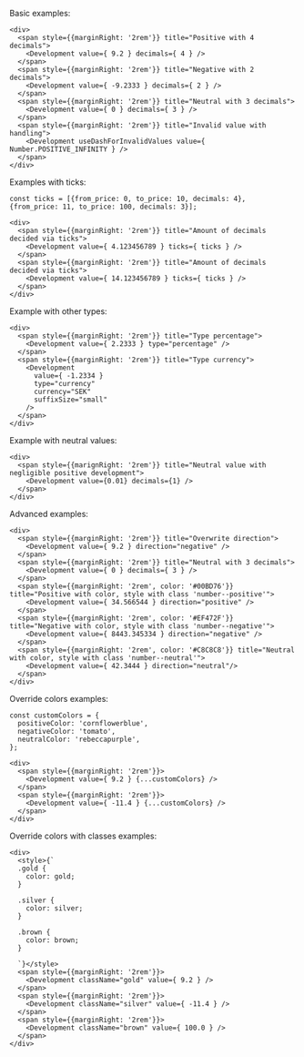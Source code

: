 Basic examples:

    <div>
      <span style={{marginRight: '2rem'}} title="Positive with 4 decimals">
        <Development value={ 9.2 } decimals={ 4 } />
      </span>
      <span style={{marginRight: '2rem'}} title="Negative with 2 decimals">
        <Development value={ -9.2333 } decimals={ 2 } />
      </span>
      <span style={{marginRight: '2rem'}} title="Neutral with 3 decimals">
        <Development value={ 0 } decimals={ 3 } />
      </span>
      <span style={{marginRight: '2rem'}} title="Invalid value with handling">
        <Development useDashForInvalidValues value={ Number.POSITIVE_INFINITY } />
      </span>
    </div>

Examples with ticks:

    const ticks = [{from_price: 0, to_price: 10, decimals: 4}, {from_price: 11, to_price: 100, decimals: 3}];

    <div>
      <span style={{marginRight: '2rem'}} title="Amount of decimals decided via ticks">
        <Development value={ 4.123456789 } ticks={ ticks } />
      </span>
      <span style={{marginRight: '2rem'}} title="Amount of decimals decided via ticks">
        <Development value={ 14.123456789 } ticks={ ticks } />
      </span>
    </div>

Example with other types:

    <div>
      <span style={{marginRight: '2rem'}} title="Type percentage">
        <Development value={ 2.2333 } type="percentage" />
      </span>
      <span style={{marginRight: '2rem'}} title="Type currency">
        <Development
          value={ -1.2334 }
          type="currency"
          currency="SEK"
          suffixSize="small"
        />
      </span>
    </div>

Example with neutral values:

    <div>
      <span style={{marignRight: '2rem'}} title="Neutral value with negligible positive development">
        <Development value={0.01} decimals={1} />
      </span>
    </div>

Advanced examples:

    <div>
      <span style={{marginRight: '2rem'}} title="Overwrite direction">
        <Development value={ 9.2 } direction="negative" />
      </span>
      <span style={{marginRight: '2rem'}} title="Neutral with 3 decimals">
        <Development value={ 0 } decimals={ 3 } />
      </span>
      <span style={{marginRight: '2rem', color: '#00BD76'}} title="Positive with color, style with class 'number--positive'">
        <Development value={ 34.566544 } direction="positive" />
      </span>
      <span style={{marginRight: '2rem', color: '#EF472F'}} title="Negative with color, style with class 'number--negative'">
        <Development value={ 8443.345334 } direction="negative" />
      </span>
      <span style={{marginRight: '2rem', color: '#C8C8C8'}} title="Neutral with color, style with class 'number--neutral'">
        <Development value={ 42.3444 } direction="neutral"/>
      </span>
    </div>

Override colors examples:

    const customColors = {
      positiveColor: 'cornflowerblue',
      negativeColor: 'tomato',
      neutralColor: 'rebeccapurple',
    };

    <div>
      <span style={{marginRight: '2rem'}}>
        <Development value={ 9.2 } {...customColors} />
      </span>
      <span style={{marginRight: '2rem'}}>
        <Development value={ -11.4 } {...customColors} />
      </span>
    </div>

Override colors with classes examples:

    <div>
      <style>{`
      .gold {
        color: gold;
      }

      .silver {
        color: silver;
      }

      .brown {
        color: brown;
      }

      `}</style>
      <span style={{marginRight: '2rem'}}>
        <Development className="gold" value={ 9.2 } />
      </span>
      <span style={{marginRight: '2rem'}}>
        <Development className="silver" value={ -11.4 } />
      </span>
      <span style={{marginRight: '2rem'}}>
        <Development className="brown" value={ 100.0 } />
      </span>
    </div>

